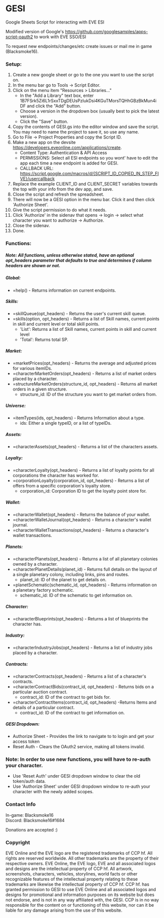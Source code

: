 # GESI
Google Sheets Script for interacting with EVE ESI

Modified version of Google's https://github.com/googlesamples/apps-script-oauth2 to work with EVE SSO/ESI

To request new endpoints/changes/etc create issues or mail me in game (Blacksmoke16).

### Setup:
   1. Create a new google sheet or go to the one you want to use the script on.
   2. In the menu bar go to Tools -> Script Editor.
   3. Click on the menu item "Resources > Libraries..."
       * In the "Add a Library" text box, enter 1B7FSrk5Zi6L1rSxxTDgDEUsPzlukDsi4KGuTMorsTQHhGBzBkMun4iDF and click the "Add" button.
       * Choose a version in the dropdown box (usually best to pick the latest version).
       * Click the "Save" button.
   4. Copy the contents of GESI.gs into the editor window and save the script. You may need to name the project to save it, so use any name.
   5. Go to File -> Project Properties and copy the Script ID.
   6. Make a new app on the devsite https://developers.eveonline.com/applications/create.  
        * Content Type:  Authentication & API Access
        * PERMISSIONS:   Select all ESI endpoints so you wont' have to edit the app each time a new endpoint is added for GESI.
        * CALLBACK URL:  https://script.google.com/macros/d/{SCRIPT_ID_COPIED_IN_STEP_FIVE}/usercallback
   7. Replace the example CLIENT_ID and CLIENT_SECRET variables towards the top with your info from the dev app, and save.
   8. Close the script and refresh the spreadsheet.
   9. There will now be a GESI option in the menu bar.  Click it and then click 'Authorize Sheet'.
   10. Give the script permission to do what it needs.
   11. Click 'Authorize' in the sidenav that opens -> login -> select what character you want to authorize -> Authorize.
   12. Close the sidenav.
   13. Done.

### Functions:

##### Note:  All functions, unless otherwise stated, have an optional opt_headers parameter that defaults to true and determines if column headers are shown or not.

##### Global:
   * =help() - Returns information on current endpoints.

##### Skills:
   * =skillQueue(opt_headers) - Returns the user's current skill queue.
   * =skills(option, opt_headers) - Returns a list of Skill names, current points in skill and current level or total skill points.
      * 'List': Returns a list of Skill names, current points in skill and current level
      * 'Total': Returns total SP.
##### Market:
   * =marketPrices(opt_headers) - Returns the average and adjusted prices for various itemIDs.
   * =characterMarketOrders(opt_headers) - Returns a list of market orders placed by a character.
   * =structureMarketOrders(structure_id, opt_headers) - Returns all market orders in a given structure.
      * structure_id:  ID of the structure you want to get market orders from.
   
##### Universe:
   * =itemTypes(ids, opt_headers) - Returns Information about a type.
      * ids: Either a single typeID, or a list of typeIDs.
      
##### Assets:
   * =characterAssets(opt_headers) - Returns a list of the characters assets.
      
##### Loyalty:
   * =characterLoyalty(opt_headers) - Returns a list of loyalty points for all corporations the character has worked for.
   * =corporationLoyalty(corporation_id, opt_headers) - Returns a list of offers from a specific corporation's loyalty store.
      * corporation_id: Corporation ID to get the loyalty point store for.
       
##### Wallet:
   * =characterWallet(opt_headers) - Returns the balance of your wallet.
   * =characterWalletJournal(opt_headers) - Returns a character's wallet journal.
   * =characterWalletTransactions(opt_headers) - Returns a character's wallet transactions.
      
##### Planets:
 * =characterPlanets(opt_headers) - Returns a list of all planetary colonies owned by a character.
 * =characterPlanetDetails(planet_id) - Returns full details on the layout of a single planetary colony, including links, pins and routes. 
    * planet_id: ID of the planet to get details on.
 * =planetSchematic(schematic_id, opt_headers) - Returns information on a planetary factory schematic.
    * schematic_id: ID of the schematic to get information on.
    
##### Character:
   * =characterBlueprints(opt_headers) - Returns a list of blueprints the character has.
    
##### Industry:
   * =characterIndustryJobs(opt_headers) - Returns a list of industry jobs placed by a character.
      
##### Contracts:
 * =characterContracts(opt_headers) - Returns a list of a character's contracts.
 * =characterContractBids(contract_id, opt_headers) - Returns bids on a particular auction contract.
    * contract_id: ID of the contract to get bids for.
 * =characterContractItems(contract_id, opt_headers) -Returns Items and details of a particular contract.
    * contract_id: ID of the contract to get information on.
      
 ##### GESI Dropdown:
   * Authorize Sheet - Provides the link to navigate to to login and get your access token
   * Reset Auth - Clears the OAuth2 service, making all tokens invalid.
   
### Note:  In order to use new functions, you will have to re-auth your character.
   * Use 'Reset Auth' under GESI dropdown window to clear the old token/auth data.
   * Use 'Authorize Sheet' under GESI dropdown window to re-auth your character with the newly added scopes.

### Contact Info
In-game:  Blacksmoke16  
Discord:  Blacksmoke16#1684

Donations are accepted :)
  
### Copyright
 EVE Online and the EVE logo are the registered trademarks of CCP hf. All rights are reserved worldwide. All other 
 trademarks are the property of their respective owners. EVE Online, the EVE logo, EVE and all associated logos and designs are the intellectual property of CCP hf. All artwork, screenshots, characters, vehicles, storylines, world facts or other recognizable features of the intellectual property relating to these trademarks are likewise the intellectual property of CCP hf.    CCP hf. has granted permission to GESI to use EVE Online and all associated logos and designs for promotional and information purposes on its website but does not endorse, and is not in any way affiliated with, the GESI. CCP is in no way responsible for the content on or functioning of this website, nor can it be liable for any damage arising from the use of this website.
